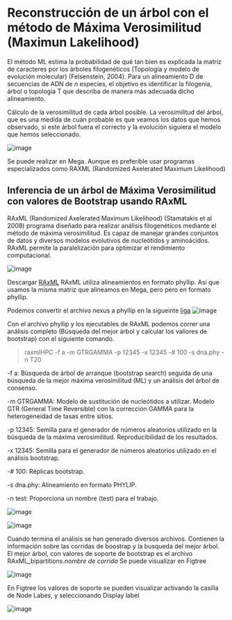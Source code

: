 # Reconstrucción de un árbol con el método de Máxima Verosimilitud (Maximun Lakelihood)

El método ML estima la probabilidad de qué tan bien es explicada la matriz de caracteres por los árboles filogenéticos
(Topología y modelo de evolución molecular) (Felsenstein,  2004). Para un alineamiento D de secuencias de ADN de *n* especies,
el objetivo es identificar la filogenia, árbol o topología T que describa de manera más adecuada dicho alineamiento. 


Cálculo de la verosimilitud de cada árbol posible. La verosimilitud del árbol, que es una medida de cuán probable es que veamos
los datos que hemos observado, si este árbol fuera el correcto y la evolución siguiera el modelo que hemos seleccionado. 

![image](https://github.com/ObreroFuturista/phylo_m/assets/32031932/203619cb-cdd8-41cc-8378-f568e8709c72)

Se puede realizar en Mega. Aunque es preferible usar programas especializados como RAXML (Randomized Axelerated Maximum Likelihood)

## Inferencia de un árbol de Máxima Verosimilitud con valores de Bootstrap usando RAxML

RAxML (Randomized Axelerated Maximum Likelihood) (Stamatakis et al 2008) programa diseñado para realizar análisis filogenéticos 
mediante el método de máxima verosimilitud. Es capaz de manejar grandes conjuntos de datos y diversos modelos evolutivos de 
nucleótidos y aminoácidos. RAxML permite la paralelización para optimizar el rendimiento computacional.

![image](https://github.com/ObreroFuturista/phylo_m/assets/32031932/ef8bb55f-b204-44b4-8d59-4c7b23ae60da)

Descargar [RAxML](https://github.com/stamatak/standard-RAxML)
RAxML utiliza alineamientos en formato phyllip. Así que usamos la misma matriz que alineamos en Mega, pero pero en formato phyllip. 

Podemos convertir el archivo nexus a phyllip en la sigueinte [liga](https://sequenceconversion.bugaco.com/converter/biology/sequences/) 
![image](https://github.com/ObreroFuturista/phylo_m/assets/32031932/d08ae5e3-25aa-4fe9-b8e7-2172947ba120)

Con el archivo phyllip y los ejecutables de RAxML podemos correr una análisis completo (Búsqueda del mejor árbol y calcular los valiores de bootstrap)
con el siguiente comando. 

>raxmlHPC -f a -m GTRGAMMA -p 12345 -x 12345 -# 100 -s dna.phy -n T20


-f a: Búsqueda de árbol de arranque (bootstrap search) seguida de una búsqueda de la mejor máxima verosimilitud (ML) y un análisis del árbol de consenso. 

-m GTRGAMMA: Modelo de sustitución de nucleótidos a utilizar. Modelo GTR (General Time Reversible) con la corrección GAMMA para la heterogeneidad de tasas entre sitios.

-p 12345: Semilla para el generador de números aleatorios utilizado en la búsqueda de la máxima verosimilitud. Reproducibilidad de los resultados.

-x 12345: Semilla para el generador de números aleatorios utilizado en el análisis bootstrap. 

-# 100: Réplicas bootstrap.

-s dna.phy: Alineamiento en formato PHYLIP.

-n test: Proporciona un nombre (test) para el trabajo.

![image](https://github.com/ObreroFuturista/phylo_m/assets/32031932/c6b3b2cf-dbb0-4cb2-9b75-71bd2b9211d8)

![image](https://github.com/ObreroFuturista/phylo_m/assets/32031932/200fe346-1f99-4a4b-8af5-312c6d30c90e)


Cuando termina el análisis se han generado diversos archivos. Contienen la información sobre las corridas de boostrap y la busqueda del mejor árbol.
El mejor árbol, con valores de soporte de bootstrap es el archivo RAxML_bipartitions.*nombre de corrida*
Se puede visualizar en Figtree

![image](https://github.com/ObreroFuturista/phylo_m/assets/32031932/2e24879c-f260-46c7-92ce-58dab1e39c3d)

En Figtree los valores de soporte se pueden visualizar activando la casilla de Node Labes, y seleccionando Display label

![image](https://github.com/ObreroFuturista/phylo_m/assets/32031932/695d1be3-0ec0-4f66-8e8b-0eb593a665c0)




